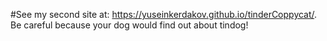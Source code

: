 #See my second site at: https://yuseinkerdakov.github.io/tinderCoppycat/. 
Be careful because your dog would find out about tindog! 
